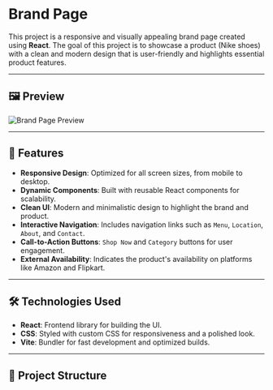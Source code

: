 # Brand Page

This project is a responsive and visually appealing brand page created using **React**. The goal of this project is to showcase a product (Nike shoes) with a clean and modern design that is user-friendly and highlights essential product features.

---

## 🖼️ Preview

![Brand Page Preview](https://path/to/image.png)

---

## 🚀 Features

- **Responsive Design**: Optimized for all screen sizes, from mobile to desktop.
- **Dynamic Components**: Built with reusable React components for scalability.
- **Clean UI**: Modern and minimalistic design to highlight the brand and product.
- **Interactive Navigation**: Includes navigation links such as `Menu`, `Location`, `About`, and `Contact`.
- **Call-to-Action Buttons**: `Shop Now` and `Category` buttons for user engagement.
- **External Availability**: Indicates the product's availability on platforms like Amazon and Flipkart.

---

## 🛠️ Technologies Used

- **React**: Frontend library for building the UI.
- **CSS**: Styled with custom CSS for responsiveness and a polished look.
- **Vite**: Bundler for fast development and optimized builds.

---

## 📂 Project Structure

